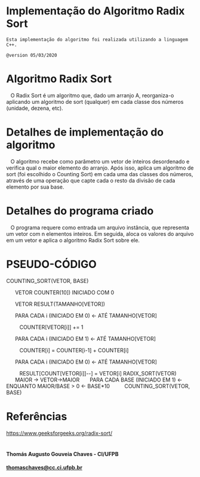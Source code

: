 # Implementação do Algoritmo Radix Sort
    Esta implementação do algoritmo foi realizada utilizando a linguagem C++.

    @version 05/03/2020

# Algoritmo Radix Sort
   O Radix Sort é um algoritmo que, dado um arranjo A, reorganiza-o aplicando um algoritmo de sort (qualquer) em cada classe dos números (unidade, dezena, etc). 

# Detalhes de implementação do algoritmo
   O algoritmo recebe como parâmetro um vetor de inteiros desordenado e verifica qual o maior elemento do arranjo. Após isso, aplica um algoritmo de sort (foi escolhido o Counting Sort) em cada uma das classes dos números, através de uma operação que capte cada o resto da divisão de cada elemento por sua base.
 
# Detalhes do programa criado
   O programa requere como entrada um arquivo instância, que representa um vetor com n elementos inteiros. Em seguida, aloca os valores do arquivo em um vetor e aplica o algoritmo Radix Sort sobre ele.

# PSEUDO-CÓDIGO

COUNTING_SORT(VETOR, BASE)

      VETOR COUNTER(10]) INICIADO COM 0 
      
      VETOR RESULT(TAMANHO[VETOR]) 
      
      PARA CADA i (INICIADO EM 0) ← ATÉ TAMANHO[VETOR] 
      
         COUNTER[VETOR[i]] += 1 
         
      PARA CADA i (INICIADO EM 1) ← ATÉ TAMANHO[VETOR] 
      
         COUNTER[i] = COUNTER[i-1] + COUNTER[i] 
         
      PARA CADA i (INICIADO EM 0) ← ATÉ TAMANHO[VETOR] 
      
         RESULT[COUNT[VETOR[i]]--] = VETOR[i] 
RADIX_SORT(VETOR) 
      MAIOR → VETOR->MAIOR 
      PARA CADA BASE (INICIADO EM 1) ← ENQUANTO MAIOR/BASE > 0 ← BASE*10 
         COUNTING_SORT(VETOR, BASE) 

# Referências
https://www.geeksforgeeks.org/radix-sort/


#
#### Thomás Augusto Gouveia Chaves - CI/UFPB
#### thomaschaves@cc.ci.ufpb.br






